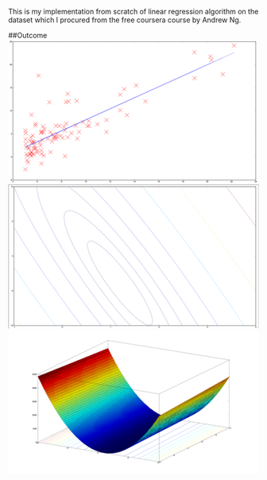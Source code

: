 This is my implementation from scratch of linear regression algorithm on the dataset which I procured from the free coursera course by Andrew Ng.

##Outcome
![line of best fit](linearRegAndrewNGplot.png)
![contour plot](ContourPlot.png)
![cost plot](CostPlotBetter.png)
